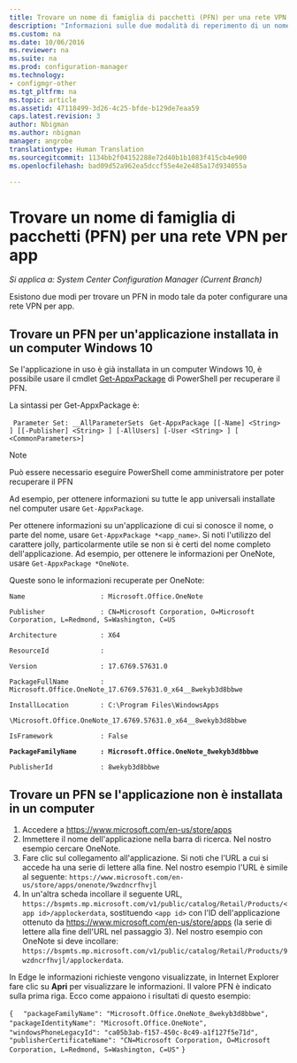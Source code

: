 ```yaml
---
title: Trovare un nome di famiglia di pacchetti (PFN) per una rete VPN per app | System Center Configuration Manager
description: "Informazioni sulle due modalità di reperimento di un nome di famiglia di pacchetti in modo che sia possibile configurare una rete VPN per app."
ms.custom: na
ms.date: 10/06/2016
ms.reviewer: na
ms.suite: na
ms.prod: configuration-manager
ms.technology:
- configmgr-other
ms.tgt_pltfrm: na
ms.topic: article
ms.assetid: 47118499-3d26-4c25-bfde-b129de7eaa59
caps.latest.revision: 3
author: Nbigman
ms.author: nbigman
manager: angrobe
translationtype: Human Translation
ms.sourcegitcommit: 1134bb2f04152288e72d40b1b1083f415cb4e900
ms.openlocfilehash: bad09d52a962ea5dccf55e4e2e485a17d934055a

---
```

# <a name="find-a-package-family-name-pfn-for-per-app-vpn"></a>Trovare un nome di famiglia di pacchetti (PFN) per una rete VPN per app

*Si applica a: System Center Configuration Manager (Current Branch)*


Esistono due modi per trovare un PFN in modo tale da poter configurare una rete VPN per app.

## <a name="find-a-pfn-for-an-app-thats-installed-on-a-windows-10-computer"></a>Trovare un PFN per un'applicazione installata in un computer Windows 10

Se l'applicazione in uso è già installata in un computer Windows 10, è possibile usare il cmdlet [Get-AppxPackage](https://technet.microsoft.com/library/hh856044.aspx) di PowerShell per recuperare il PFN.

La sintassi per Get-AppxPackage è:

` Parameter Set: __AllParameterSets`
` Get-AppxPackage [[-Name] <String> ] [[-Publisher] <String> ] [-AllUsers] [-User <String> ] [ <CommonParameters>]`

> [!NOTE]
> Può essere necessario eseguire PowerShell come amministratore per poter recuperare il PFN

Ad esempio, per ottenere informazioni su tutte le app universali installate nel computer usare `Get-AppxPackage`.

Per ottenere informazioni su un'applicazione di cui si conosce il nome, o parte del nome, usare `Get-AppxPackage *<app_name>`. Si noti l'utilizzo del carattere jolly, particolarmente utile se non si è certi del nome completo dell'applicazione. Ad esempio, per ottenere le informazioni per OneNote, usare `Get-AppxPackage *OneNote`.


Queste sono le informazioni recuperate per OneNote:

`Name                   : Microsoft.Office.OneNote`

`Publisher              : CN=Microsoft Corporation, O=Microsoft Corporation, L=Redmond, S=Washington, C=US`

`Architecture           : X64`

`ResourceId             :`

`Version                : 17.6769.57631.0`

`PackageFullName        : Microsoft.Office.OneNote_17.6769.57631.0_x64__8wekyb3d8bbwe`

`InstallLocation        : C:\Program Files\WindowsApps`

`\Microsoft.Office.OneNote_17.6769.57631.0_x64__8wekyb3d8bbwe`

`IsFramework            : False`

**`PackageFamilyName      : Microsoft.Office.OneNote_8wekyb3d8bbwe`**

`PublisherId            : 8wekyb3d8bbwe`



## <a name="find-a-pfn-if-the-app-is-not-installed-on-a-computer"></a>Trovare un PFN se l'applicazione non è installata in un computer

1.  Accedere a https://www.microsoft.com/en-us/store/apps
2.  Immettere il nome dell'applicazione nella barra di ricerca. Nel nostro esempio cercare OneNote.
3.  Fare clic sul collegamento all'applicazione. Si noti che l'URL a cui si accede ha una serie di lettere alla fine. Nel nostro esempio l'URL è simile al seguente: `https://www.microsoft.com/en-us/store/apps/onenote/9wzdncrfhvjl`
4.  In un'altra scheda incollare il seguente URL, `https://bspmts.mp.microsoft.com/v1/public/catalog/Retail/Products/<app id>/applockerdata`,  sostituendo `<app id>` con l'ID dell'applicazione ottenuto da https://www.microsoft.com/en-us/store/apps (la serie di lettere alla fine dell'URL nel passaggio 3). Nel nostro esempio con OneNote si deve incollare: `https://bspmts.mp.microsoft.com/v1/public/catalog/Retail/Products/9wzdncrfhvjl/applockerdata`.

In Edge le informazioni richieste vengono visualizzate, in Internet Explorer fare clic su **Apri** per visualizzare le informazioni. Il valore PFN è indicato sulla prima riga. Ecco come appaiono i risultati di questo esempio:


`{`
`  "packageFamilyName": "Microsoft.Office.OneNote_8wekyb3d8bbwe",`
`  "packageIdentityName": "Microsoft.Office.OneNote",`
`  "windowsPhoneLegacyId": "ca05b3ab-f157-450c-8c49-a1f127f5e71d",`
`  "publisherCertificateName": "CN=Microsoft Corporation, O=Microsoft Corporation, L=Redmond, S=Washington, C=US"`
`}`



<!--HONumber=Nov16_HO1-->


